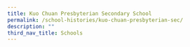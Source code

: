 ```yaml
---
title: Kuo Chuan Presbyterian Secondary School
permalink: /school-histories/kuo-chuan-presbyterian-sec/
description: ""
third_nav_title: Schools
---
```


